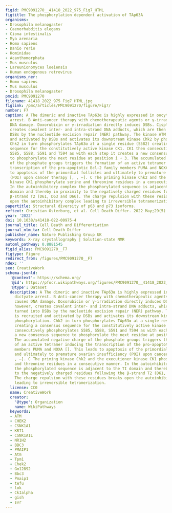 ```yaml
---
figid: PMC9091270__41418_2022_975_Fig7_HTML
figtitle: The phosphorylation dependent activation of TAp63A
organisms:
- Drosophila melanogaster
- Caenorhabditis elegans
- Ciona intestinalis
- Mya arenaria
- Homo sapiens
- Danio rerio
- Hominidae
- Acanthomorphata
- Mus musculus
- Lareunionomyces loeiensis
- Human endogenous retrovirus
organisms_ner:
- Homo sapiens
- Mus musculus
- Drosophila melanogaster
pmcid: PMC9091270
filename: 41418_2022_975_Fig7_HTML.jpg
figlink: /pmc/articles/PMC9091270/figure/Fig7/
number: F7
caption: A The dimeric and inactive TAp63α is highly expressed in oocytes during dictyate
  arrest. B Anti-cancer therapy with chemotherapeutic agents or γ-irradiation causes
  DNA damage. Doxorubicin or γ-irradiation directly induces DSBs. Cisplatin, however,
  creates covalent inter- and intra-strand DNA adducts, which are then turned into
  DSBs by the nucleotide excision repair (NER) pathway. The kinase ATM is recruited
  and activated by DSBs and activates its downstream kinase Chk2 by phosphorylation.
  Chk2 in turn phosphorylates TAp63α at a single residue (S582) creating a consensus
  sequence for the constitutively active kinase CK1. CK1 then consecutively phosphorylates
  S585, S588, S591 and T594 as with each step it creates a new consensus sequence
  to phosphorylate the next residue at position i + 3. The accumulated negative charge
  of the phosphate groups triggers the formation of an active tetramer inducing the
  transcription of the pro-apoptotic Bcl-2 family members PUMA and NOXA []. This leads
  to apoptosis of the primordial follicles and ultimately to premature ovarian insufficiency
  (POI) upon cancer therapy [, , –]. C The priming kinase Chk2 and the executioner
  kinase CK1 phosphorylate serine and threonine residues in a consecutive manner.
  In the autoinhibitory complex the phosphorylated sequence is adjacent to the TI
  domain and thereby in proximity to the negatively charged residues following the
  β-strand T2 (D61, D63 and D66). The charge repulsion with these residues breaks
  open the autoinhibitory complex leading to irreversible tetramerization.
papertitle: Structural diversity of p63 and p73 isoforms.
reftext: Christian Osterburg, et al. Cell Death Differ. 2022 May;29(5):921-937.
year: '2022'
doi: 10.1038/s41418-022-00975-4
journal_title: Cell Death and Differentiation
journal_nlm_ta: Cell Death Differ
publisher_name: Nature Publishing Group UK
keywords: X-ray crystallography | Solution-state NMR
automl_pathway: 0.8881545
figid_alias: PMC9091270__F7
figtype: Figure
redirect_from: /figures/PMC9091270__F7
ndex: ''
seo: CreativeWork
schema-jsonld:
  '@context': https://schema.org/
  '@id': https://pfocr.wikipathways.org/figures/PMC9091270__41418_2022_975_Fig7_HTML.html
  '@type': Dataset
  description: A The dimeric and inactive TAp63α is highly expressed in oocytes during
    dictyate arrest. B Anti-cancer therapy with chemotherapeutic agents or γ-irradiation
    causes DNA damage. Doxorubicin or γ-irradiation directly induces DSBs. Cisplatin,
    however, creates covalent inter- and intra-strand DNA adducts, which are then
    turned into DSBs by the nucleotide excision repair (NER) pathway. The kinase ATM
    is recruited and activated by DSBs and activates its downstream kinase Chk2 by
    phosphorylation. Chk2 in turn phosphorylates TAp63α at a single residue (S582)
    creating a consensus sequence for the constitutively active kinase CK1. CK1 then
    consecutively phosphorylates S585, S588, S591 and T594 as with each step it creates
    a new consensus sequence to phosphorylate the next residue at position i + 3.
    The accumulated negative charge of the phosphate groups triggers the formation
    of an active tetramer inducing the transcription of the pro-apoptotic Bcl-2 family
    members PUMA and NOXA []. This leads to apoptosis of the primordial follicles
    and ultimately to premature ovarian insufficiency (POI) upon cancer therapy [,
    , –]. C The priming kinase Chk2 and the executioner kinase CK1 phosphorylate serine
    and threonine residues in a consecutive manner. In the autoinhibitory complex
    the phosphorylated sequence is adjacent to the TI domain and thereby in proximity
    to the negatively charged residues following the β-strand T2 (D61, D63 and D66).
    The charge repulsion with these residues breaks open the autoinhibitory complex
    leading to irreversible tetramerization.
  license: CC0
  name: CreativeWork
  creator:
    '@type': Organization
    name: WikiPathways
  keywords:
  - ATM
  - CHEK2
  - CSNK1A1
  - KRT1
  - CSNK1A1L
  - NR1H2
  - BBC3
  - PMAIP1
  - Atm
  - Tpm1
  - Chek2
  - Gm12892
  - Bbc3
  - Pmaip1
  - tefu
  - lok
  - CkIalpha
  - gish
  - svr
---
```

